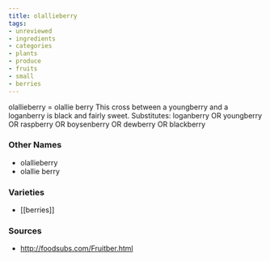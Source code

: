 ```yaml
---
title: olallieberry
tags:
- unreviewed
- ingredients
- categories
- plants
- produce
- fruits
- small
- berries
---
```

olallieberry = olallie berry This cross between a youngberry and a loganberry is black and fairly sweet. Substitutes: loganberry OR youngberry OR raspberry OR boysenberry OR dewberry OR blackberry

### Other Names

* olallieberry
* olallie berry

### Varieties

* [[berries]]

### Sources
* http://foodsubs.com/Fruitber.html
